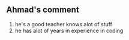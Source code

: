 

## Ahmad's comment

1. he's a good teacher knows alot of stuff 
2. he has alot of years in experience in coding